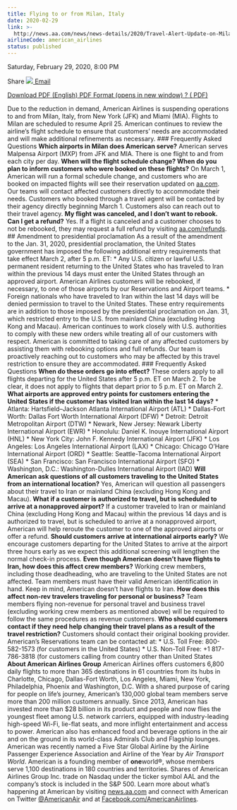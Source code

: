 ```yaml
---
title: Flying to or from Milan, Italy
date: 2020-02-29
link: >-
  http://news.aa.com/news/news-details/2020/Travel-Alert-Update-on-Milan-Italy-Flying-Presidential-Proclamation-Amendment-OPS-DIS-02/default.aspx
airlineCode: american_airlines
status: published
---
```

Saturday, February 29, 2020, 8:00 PM

Share [![](/files/images/email-icon.png) Email](# "Share by email") 

[ Download PDF (English) PDF Format (opens in new window) ? ( PDF) ](//s21.q4cdn.com/616071541/files/doc_news/Travel-Alert-Update-on-Milan-Italy-Flying-Presidential-Proclamation-Amendment-OPS-DIS-02-2020.pdf) 

Due to the reduction in demand, American Airlines is suspending operations to and from Milan, Italy, from New York (JFK) and Miami (MIA). Flights to Milan are scheduled to resume April 25. American continues to review the airline’s flight schedule to ensure that customers’ needs are accommodated and will make additional refinements as necessary. ### Frequently Asked Questions **Which airports in Milan does American serve?** American serves Malpensa Airport (MXP) from JFK and MIA. There is one flight to and from each city per day. **When will the flight schedule change? When do you plan to inform customers who were booked on these flights?** On March 1, American will run a formal schedule change, and customers who are booked on impacted flights will see their reservation updated on [aa.com](http://www.aa.com). Our teams will contact affected customers directly to accommodate their needs. Customers who booked through a travel agent will be contacted by their agency directly beginning March 1. Customers also can reach out to their travel agency. **My flight was canceled, and I don’t want to rebook. Can I get a refund?** Yes. If a flight is canceled and a customer chooses to not be rebooked, they may request a full refund by visiting [aa.com/refunds](https://www.aa.com/refunds). ## Amendment to presidential proclamation As a result of the amendment to the Jan. 31, 2020, presidential proclamation, the United States government has imposed the following additional entry requirements that take effect March 2, after 5 p.m. ET: * Any U.S. citizen or lawful U.S. permanent resident returning to the United States who has traveled to Iran within the previous 14 days must enter the United States through an approved airport. American Airlines customers will be rebooked, if necessary, to one of those airports by our Reservations and Airport teams. * Foreign nationals who have traveled to Iran within the last 14 days will be denied permission to travel to the United States. These entry requirements are in addition to those imposed by the presidential proclamation on Jan. 31, which restricted entry to the U.S. from mainland China (excluding Hong Kong and Macau). American continues to work closely with U.S. authorities to comply with these new orders while treating all of our customers with respect. American is committed to taking care of any affected customers by assisting them with rebooking options and full refunds. Our team is proactively reaching out to customers who may be affected by this travel restriction to ensure they are accommodated. ### Frequently Asked Questions **When do these orders go into effect?** These orders apply to all flights departing for the United States after 5 p.m. ET on March 2. To be clear, it does not apply to flights that depart prior to 5 p.m. ET on March 2. **What airports are approved entry points for customers entering the United States if the customer has visited Iran within the last 14 days?** * Atlanta: Hartsfield–Jackson Atlanta International Airport (ATL) * Dallas-Fort Worth: Dallas Fort Worth International Airport (DFW) * Detroit: Detroit Metropolitan Airport (DTW) * Newark, New Jersey: Newark Liberty International Airport (EWR) * Honolulu: Daniel K. Inouye International Airport (HNL) * New York City: John F. Kennedy International Airport (JFK) * Los Angeles: Los Angeles International Airport (LAX) * Chicago: Chicago O’Hare International Airport (ORD) * Seattle: Seattle-Tacoma International Airport (SEA) * San Francisco: San Francisco International Airport (SFO) * Washington, D.C.: Washington-Dulles International Airport (IAD) **Will American ask questions of all customers traveling to the United States from an international location?** Yes, American will question all passengers about their travel to Iran or mainland China (excluding Hong Kong and Macau). **What if a customer is authorized to travel, but is scheduled to arrive at a nonapproved airport?** If a customer traveled to Iran or mainland China (excluding Hong Kong and Macau) within the previous 14 days and is authorized to travel, but is scheduled to arrive at a nonapproved airport, American will help reroute the customer to one of the approved airports or offer a refund. **Should customers arrive at international airports early?** We encourage customers departing for the United States to arrive at the airport three hours early as we expect this additional screening will lengthen the normal check-in process. **Even though American doesn’t have flights to Iran, how does this affect crew members?** Working crew members, including those deadheading, who are traveling to the United States are not affected. Team members must have their valid American identification in hand. Keep in mind, American doesn’t have flights to Iran. **How does this affect non-rev travelers traveling for personal or business?** Team members flying non-revenue for personal travel and business travel (excluding working crew members as mentioned above) will be required to follow the same procedures as revenue customers. **Who should customers contact if they need help changing their travel plans as a result of the travel restriction?** Customers should contact their original booking provider. American’s Reservations team can be contacted at: * U.S. Toll Free: 800-582-1573 (for customers in the United States) * U.S. Non-Toll Free: +1 817-786-3818 (for customers calling from country other than United States **About American Airlines Group** American Airlines offers customers 6,800 daily flights to more than 365 destinations in 61 countries from its hubs in Charlotte, Chicago, Dallas-Fort Worth, Los Angeles, Miami, New York, Philadelphia, Phoenix and Washington, D.C. With a shared purpose of caring for people on life’s journey, American’s 130,000 global team members serve more than 200 million customers annually. Since 2013, American has invested more than $28 billion in its product and people and now flies the youngest fleet among U.S. network carriers, equipped with industry-leading high-speed Wi-Fi, lie-flat seats, and more inflight entertainment and access to power. American also has enhanced food and beverage options in the air and on the ground in its world-class Admirals Club and Flagship lounges. American was recently named a Five Star Global Airline by the Airline Passenger Experience Association and Airline of the Year by _Air Transport World_. American is a founding member of **one**world®, whose members serve 1,100 destinations in 180 countries and territories. Shares of American Airlines Group Inc. trade on Nasdaq under the ticker symbol AAL and the company’s stock is included in the S&P 500. Learn more about what’s happening at American by visiting [news.aa.com](http://news.aa.com/) and connect with American on Twitter [@AmericanAir](https://twitter.com/AmericanAir) and at [Facebook.com/AmericanAirlines](https://www.facebook.com/AmericanAirlines). 
